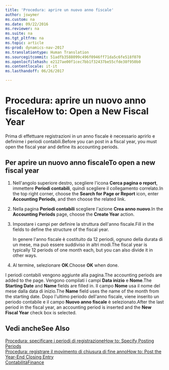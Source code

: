```yaml
---
title: 'Procedura: aprire un nuovo anno fiscale'
author: jswymer
ms.custom: na
ms.date: 09/22/2016
ms.reviewer: na
ms.suite: na
ms.tgt_pltfrm: na
ms.topic: article
ms-prod: dynamics-nav-2017
ms.translationtype: Human Translation
ms.sourcegitcommit: 51adfb3588099c496f0946ff71da5c6fe518f070
ms.openlocfilehash: e2127ae00f1cec7bb1f32437be55cfde38f950b0
ms.contentlocale: it-it
ms.lasthandoff: 06/26/2017

---
```


# <a name="how-to-open-a-new-fiscal-year"></a><span data-ttu-id="5f5d4-102">Procedura: aprire un nuovo anno fiscale</span><span class="sxs-lookup"><span data-stu-id="5f5d4-102">How to: Open a New Fiscal Year</span></span>
<span data-ttu-id="5f5d4-103">Prima di effettuare registrazioni in un anno fiscale è necessario aprirlo e definirne i periodi contabili.</span><span class="sxs-lookup"><span data-stu-id="5f5d4-103">Before you can post in a fiscal year, you must open the fiscal year and define its accounting periods.</span></span>

## <a name="to-open-a-new-fiscal-year"></a><span data-ttu-id="5f5d4-104">Per aprire un nuovo anno fiscale</span><span class="sxs-lookup"><span data-stu-id="5f5d4-104">To open a new fiscal year</span></span>
1. <span data-ttu-id="5f5d4-105">Nell'angolo superiore destro, scegliere l'icona **Cerca pagina o report**, immettere **Periodi contabili**, quindi scegliere il collegamento correlato.</span><span class="sxs-lookup"><span data-stu-id="5f5d4-105">In the top right corner, choose the **Search for Page or Report** icon, enter **Accounting Periods**, and then choose the related link.</span></span>
2. <span data-ttu-id="5f5d4-106">Nella pagina **Periodi contabili** scegliere l'azione **Crea anno nuovo**.</span><span class="sxs-lookup"><span data-stu-id="5f5d4-106">In the **Accounting Periods** page, choose the **Create Year** action.</span></span>
3. <span data-ttu-id="5f5d4-107">Impostare i campi per definire la struttura dell'anno fiscale.</span><span class="sxs-lookup"><span data-stu-id="5f5d4-107">Fill in the fields to define the structure of the fiscal year.</span></span>

    <span data-ttu-id="5f5d4-108">In genere l'anno fiscale è costituito da 12 periodi, ognuno della durata di un mese, ma può essere suddiviso in altri modi.</span><span class="sxs-lookup"><span data-stu-id="5f5d4-108">The fiscal year is typically 12 periods of one month each, but you can also divide it in other ways.</span></span>
4. <span data-ttu-id="5f5d4-109">Al termine, selezionare **OK**.</span><span class="sxs-lookup"><span data-stu-id="5f5d4-109">Choose **OK** when done.</span></span>

<span data-ttu-id="5f5d4-110">I periodi contabili vengono aggiunte alla pagina.</span><span class="sxs-lookup"><span data-stu-id="5f5d4-110">The accounting periods are added to the page.</span></span> <span data-ttu-id="5f5d4-111">Vengono compilati i campi **Data inizio** e **Nome**.</span><span class="sxs-lookup"><span data-stu-id="5f5d4-111">The **Starting Date** and **Name** fields are filled in.</span></span> <span data-ttu-id="5f5d4-112">Il campo **Nome** usa il nome del mese dalla data di inizio.</span><span class="sxs-lookup"><span data-stu-id="5f5d4-112">The **Name** field uses the name of the month from the starting date.</span></span> <span data-ttu-id="5f5d4-113">Dopo l'ultimo periodo dell'anno fiscale, viene inserito un periodo contabile e il campo **Nuovo anno fiscale** è selezionato.</span><span class="sxs-lookup"><span data-stu-id="5f5d4-113">After the last period in the fiscal year, an accounting period is inserted and the **New Fiscal Year** check box is selected.</span></span>


## <a name="see-also"></a><span data-ttu-id="5f5d4-114">Vedi anche</span><span class="sxs-lookup"><span data-stu-id="5f5d4-114">See Also</span></span>
[<span data-ttu-id="5f5d4-115">Procedura: specificare i periodi di registrazione</span><span class="sxs-lookup"><span data-stu-id="5f5d4-115">How to: Specify Posting Periods</span></span>](finance-setup-how-specify-posting-periods.md)  
[<span data-ttu-id="5f5d4-116">Procedura: registrare il movimento di chiusura di fine anno</span><span class="sxs-lookup"><span data-stu-id="5f5d4-116">How to: Post the Year-End Closing Entry</span></span>](year-how-post-year-end-close-entry.md)  
[<span data-ttu-id="5f5d4-117">Contabilità</span><span class="sxs-lookup"><span data-stu-id="5f5d4-117">Finance</span></span>](finance-setup.md)  

